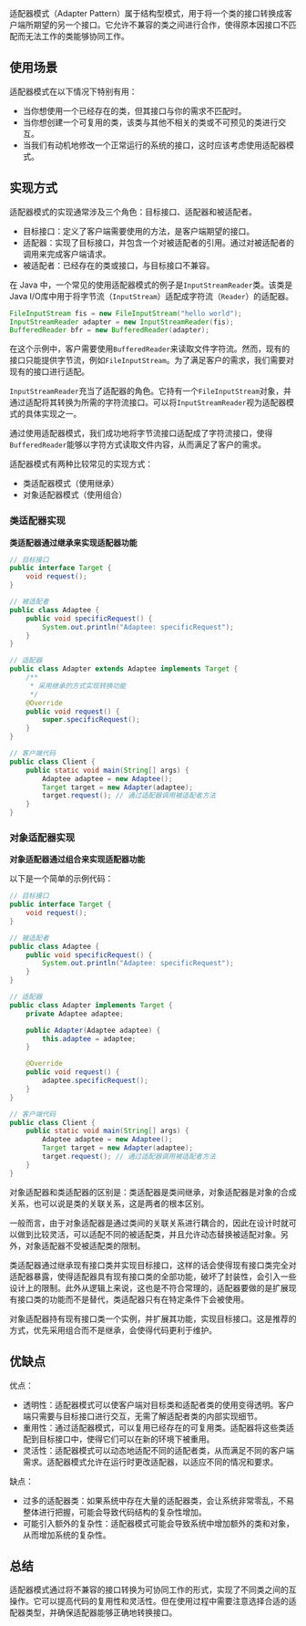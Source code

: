 适配器模式（Adapter Pattern）属于结构型模式，用于将一个类的接口转换成客户端所期望的另一个接口。它允许不兼容的类之间进行合作，使得原本因接口不匹配而无法工作的类能够协同工作。

## 使用场景

适配器模式在以下情况下特别有用：

- 当你想使用一个已经存在的类，但其接口与你的需求不匹配时。
- 当你想创建一个可复用的类，该类与其他不相关的类或不可预见的类进行交互。
- 当我们有动机地修改一个正常运行的系统的接口，这时应该考虑使用适配器模式。

## 实现方式

适配器模式的实现通常涉及三个角色：目标接口、适配器和被适配者。

- 目标接口：定义了客户端需要使用的方法，是客户端期望的接口。
- 适配器：实现了目标接口，并包含一个对被适配者的引用。通过对被适配者的调用来完成客户端请求。
- 被适配者：已经存在的类或接口，与目标接口不兼容。

在 Java 中，一个常见的使用适配器模式的例子是`InputStreamReader`类。该类是Java I/O库中用于将字节流（`InputStream`）适配成字符流（`Reader`）的适配器。

```java
FileInputStream fis = new FileInputStream("hello world");
InputStreamReader adapter = new InputStreamReader(fis);
BufferedReader bfr = new BufferedReader(adapter);
```

在这个示例中，客户需要使用`BufferedReader`来读取文件字符流。然而，现有的接口只能提供字节流，例如`FileInputStream`。为了满足客户的需求，我们需要对现有的接口进行适配。

`InputStreamReader`充当了适配器的角色。它持有一个`FileInputStream`对象，并通过适配将其转换为所需的字符流接口。可以将`InputStreamReader`视为适配器模式的具体实现之一。

通过使用适配器模式，我们成功地将字节流接口适配成了字符流接口，使得`BufferedReader`能够以字符方式读取文件内容，从而满足了客户的需求。

适配器模式有两种比较常见的实现方式：

- 类适配器模式（使用继承）
- 对象适配器模式（使用组合）

### 类适配器实现

**类适配器通过继承来实现适配器功能**

```java
// 目标接口
public interface Target {
    void request();
}

// 被适配者
public class Adaptee {
    public void specificRequest() {
        System.out.println("Adaptee: specificRequest");
    }
}

// 适配器
public class Adapter extends Adaptee implements Target {
    /**
     * 采用继承的方式实现转换功能
     */
    @Override
    public void request() {
        super.specificRequest();
    }
}

// 客户端代码
public class Client {
    public static void main(String[] args) {
        Adaptee adaptee = new Adaptee();
        Target target = new Adapter(adaptee);
        target.request(); // 通过适配器调用被适配者方法
    }
}
```

### 对象适配器实现

**对象适配器通过组合来实现适配器功能**

以下是一个简单的示例代码：

```java
// 目标接口
public interface Target {
    void request();
}

// 被适配者
public class Adaptee {
    public void specificRequest() {
        System.out.println("Adaptee: specificRequest");
    }
}

// 适配器
public class Adapter implements Target {
    private Adaptee adaptee;

    public Adapter(Adaptee adaptee) {
        this.adaptee = adaptee;
    }

    @Override
    public void request() {
        adaptee.specificRequest();
    }
}

// 客户端代码
public class Client {
    public static void main(String[] args) {
        Adaptee adaptee = new Adaptee();
        Target target = new Adapter(adaptee);
        target.request(); // 通过适配器调用被适配者方法
    }
}
```

对象适配器和类适配器的区别是：类适配器是类间继承，对象适配器是对象的合成关系，也可以说是类的关联关系，这是两者的根本区别。

一般而言，由于对象适配器是通过类间的关联关系进行耦合的，因此在设计时就可以做到比较灵活，可以适配不同的被适配类，并且允许动态替换被适配对象。另外，对象适配器不受被适配类的限制。

类适配器通过继承现有接口类并实现目标接口，这样的话会使得现有接口类完全对适配器暴露，使得适配器具有现有接口类的全部功能，破坏了封装性，会引入一些设计上的限制。此外从逻辑上来说，这也是不符合常理的，适配器要做的是扩展现有接口类的功能而不是替代，类适配器只有在特定条件下会被使用。

对象适配器持有现有接口类一个实例，并扩展其功能，实现目标接口。这是推荐的方式，优先采用组合而不是继承，会使得代码更利于维护。

## 优缺点

优点：

- 透明性：适配器模式可以使客户端对目标类和适配者类的使用变得透明。客户端只需要与目标接口进行交互，无需了解适配者类的内部实现细节。
- 重用性：通过适配器模式，可以复用已经存在的可复用类。适配器将这些类适配到目标接口中，使得它们可以在新的环境下被重用。
- 灵活性：适配器模式可以动态地适配不同的适配者类，从而满足不同的客户端需求。适配器模式允许在运行时更改适配器，以适应不同的情况和要求。

缺点：

- 过多的适配器类：如果系统中存在大量的适配器类，会让系统非常零乱，不易整体进行把握，可能会导致代码结构的复杂性增加。
- 可能引入额外的复杂性：适配器模式可能会导致系统中增加额外的类和对象，从而增加系统的复杂性。

## 总结

适配器模式通过将不兼容的接口转换为可协同工作的形式，实现了不同类之间的互操作。它可以提高代码的复用性和灵活性。但在使用过程中需要注意选择合适的适配器类型，并确保适配器能够正确地转换接口。
